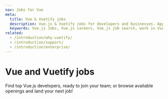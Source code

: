 ```yaml
---
nav: Jobs for Vue
meta:
  title: Vue & Vuetify jobs
  description: Vue.js & Vuetify jobs for developers and businesses. Apply to Software Engineer, Full Stack Developer, Senior Software Engineer and more!
  keywords: Vue.js Jobs, Vue.js careers, Vue.js job search, work in Vue.js, Vuetify jobs for Vue
related:
  - /introduction/why-vuetify/
  - /introduction/support/
  - /introduction/enterprise/
---
```


# Vue and Vuetify jobs

Find top Vue.js developers, ready to join your team; or browse available openings and land your next job!

<promoted-ad slug="vue-jobs" />

<!-- <vue-jobs /> -->

<backmatter />
